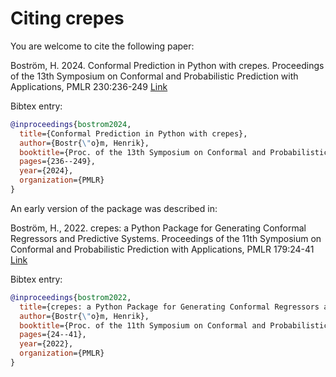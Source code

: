 # Citing crepes

You are welcome to cite the following paper:

Boström, H. 2024. Conformal Prediction in Python with crepes. Proceedings of the 13th Symposium on Conformal and Probabilistic Prediction with Applications, PMLR 230:236-249 [Link](https://raw.githubusercontent.com/mlresearch/v230/main/assets/bostrom24a/bostrom24a.pdf)

Bibtex entry:

```bibtex
@inproceedings{bostrom2024,
  title={Conformal Prediction in Python with crepes},
  author={Bostr{\"o}m, Henrik},
  booktitle={Proc. of the 13th Symposium on Conformal and Probabilistic Prediction with Applications},
  pages={236--249},
  year={2024},
  organization={PMLR}
}
```

An early version of the package was described in:

Boström, H., 2022. crepes: a Python Package for Generating Conformal Regressors and Predictive Systems. Proceedings of the 11th Symposium on Conformal and Probabilistic Prediction with Applications, PMLR 179:24-41 [Link](https://proceedings.mlr.press/v179/bostrom22a/bostrom22a.pdf)

Bibtex entry:

```bibtex
@inproceedings{bostrom2022,
  title={crepes: a Python Package for Generating Conformal Regressors and Predictive Systems},
  author={Bostr{\"o}m, Henrik},
  booktitle={Proc. of the 11th Symposium on Conformal and Probabilistic Prediction with Applications},
  pages={24--41},
  year={2022},
  organization={PMLR}
}
```
